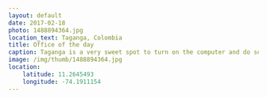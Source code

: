 ```yaml
---
layout: default
date: 2017-02-18
photo: 1488894364.jpg
location_text: Taganga, Colombia
title: Office of the day
caption: Taganga is a very sweet spot to turn on the computer and do some work. In the background you can see the ocean and hills surrounding the city.
image: /img/thumb/1488894364.jpg
location:
    latitude: 11.2645493
    longitude: -74.1911154
---
```

